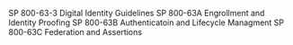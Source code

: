 SP 800-63-3 Digital Identity Guidelines
SP 800-63A Engrollment and Identity Proofing
SP 800-63B Authenticatoin and Lifecycle Managment
SP 800-63C Federation and Assertions
